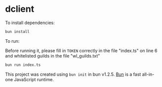 # dclient

To install dependencies:

```bash
bun install
```

To run:

Before running it, please fill in `TOKEN` correctly in the file "index.ts" on line 6 and whitelisted guilds in the file "wl_guilds.txt"

```bash
bun run index.ts
```

This project was created using `bun init` in bun v1.2.5. [Bun](https://bun.sh) is a fast all-in-one JavaScript runtime.

